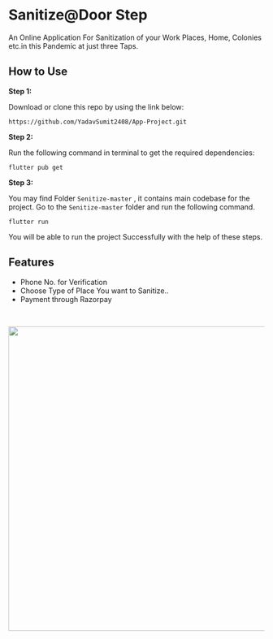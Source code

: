 # Sanitize@Door Step

An Online Application For Sanitization of your Work Places, Home, Colonies etc.in this Pandemic at just three Taps.<br>


## How to Use 

**Step 1:**

Download or clone this repo by using the link below:

```https://github.com/YadavSumit2408/App-Project.git```

**Step 2:**

Run the following command in terminal to get the required dependencies: 

```
flutter pub get 
```

**Step 3:**

You may find Folder `Senitize-master` , it contains main codebase for the project. 
Go to the `Senitize-master` folder and run the following command.

``` 
flutter run
```

You will be able to run the project Successfully with the help of these steps.

 ## Features

 - Phone No. for Verification
 - Choose Type of Place You want to Sanitize..
 - Payment through Razorpay
  <br>
 
<p align="center">
<img src="Senitize-master/assets/ez.gif" height=600; center>
 </p>


